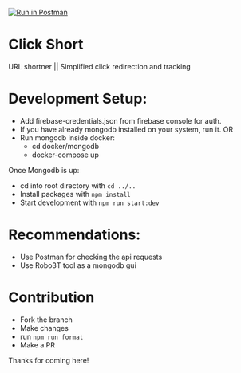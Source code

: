 [![Run in Postman](https://run.pstmn.io/button.svg)](https://app.getpostman.com/run-collection/c60541c6f2aece35129b)

# Click Short

URL shortner || Simplified click redirection and tracking

# Development Setup:
- Add firebase-credentials.json from firebase console for auth.
- If you have already mongodb installed on your system, run it. OR
- Run mongodb inside docker:
  - cd docker/mongodb
  - docker-compose up

Once Mongodb is up:

- cd into root directory with `cd ../..`
- Install packages with `npm install`
- Start development with `npm run start:dev`

# Recommendations:

- Use Postman for checking the api requests
- Use Robo3T tool as a mongodb gui

# Contribution

- Fork the branch
- Make changes
- run `npm run format`
- Make a PR

Thanks for coming here! 
